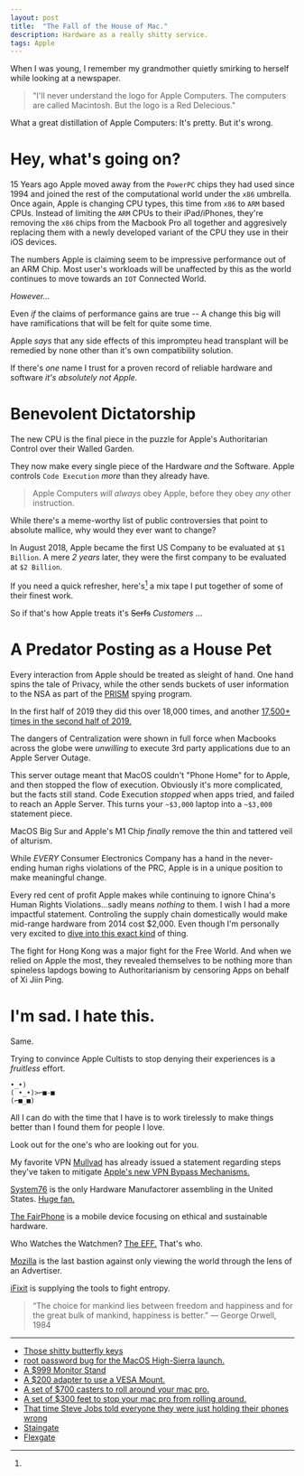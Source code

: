 ```yaml
---
layout: post
title:  "The Fall of the House of Mac."
description: Hardware as a really shitty service.
tags: Apple
---
```


When I was young, I remember my grandmother quietly smirking to herself while looking at a newspaper.

> "I'll never understand the logo for Apple Computers. The computers are called Macintosh. But the logo is a Red Delecious."

What a great distillation of Apple Computers: It's pretty. But it's wrong.

# Hey, what's going on?

15 Years ago Apple moved away from the `PowerPC` chips they had used since 1994 and joined the rest of the computational world under the `x86` umbrella. Once again, Apple is changing CPU types, this time from `x86` to `ARM` based CPUs. Instead of limiting the `ARM` CPUs to their iPad/iPhones, they're removing the `x86` chips from the Macbook Pro all together and aggresively replacing them with a newly developed variant of the CPU they use in their iOS devices.

The numbers Apple is claiming seem to be impressive performance out of an ARM Chip. Most user's workloads will be unaffected by this as the world continues to move towards an `IOT` Connected World.

_However..._

Even _if_ the claims of performance gains are true -- A change this big will have ramifications that will be felt for quite some time.

Apple _says_ that any side effects of this imprompteu head transplant will be remedied by none other than it's own compatibility solution.

If there's _one_ name I trust for a proven record of reliable hardware and software _it's absolutely not Apple._

# Benevolent Dictatorship

The new CPU is the final piece in the puzzle for Apple's Authoritarian Control over their Walled Garden.

They now make every single piece of the Hardware _and_ the Software. Apple controls `Code Execution` _more_ than they already have.

> Apple Computers _will always_ obey Apple, before they obey _any_ other instruction.

While there's a meme-worthy list of public controversies that point to absolute mallice, why would they ever want to change?

In August 2018, Apple became the first US Company to be evaluated at `$1 Billion`. A mere _2 years_ later, they were the first company to be evaluated at `$2 Billion`.

If you need a quick refresher, here's[^1] a mix tape I put together of some of their finest work.

So if that's how Apple treats it's ~~Serfs~~ _Customers_ ...

# A Predator Posting as a House Pet

Every interaction from Apple should be treated as sleight of hand. One hand spins the tale of Privacy, while the other sends buckets of user information to the NSA as part of the [PRISM](https://en.wikipedia.org/wiki/Criticism_of_Apple_Inc.#Collaboration_with_the_National_Security_Agency) spying program.

In the first half of 2019 they did this over 18,000 times, and another [17,500+ times in the second half of 2019.](https://www.apple.com/legal/transparency/)

The dangers of Centralization were shown in full force when Macbooks across the globe were _unwilling_ to execute 3rd party applications due to an Apple Server Outage.

This server outage meant that MacOS couldn't "Phone Home" for to Apple, and then stopped the flow of execution. Obviously it's more complicated, but the facts still stand. Code Execution _stopped_ when apps tried, and failed to reach an Apple Server. This turns your `~$3,000` laptop into a `~$3,000` statement piece.

MacOS Big Sur and Apple's M1 Chip _finally_ remove the thin and tattered veil of alturism.

While _EVERY_ Consumer Electronics Company has a hand in the never-ending human righs violations of the PRC, Apple is in a unique position to make meaningful change.

Every red cent of profit Apple makes while continuing to ignore China's Human Rights Violations...sadly means _nothing_ to them. I wish I had a more impactful statement. Controling the supply chain domestically would make mid-range hardware from 2014 cost $2,000. Even though I'm personally very excited to [dive into this exact kind](https://shop.puri.sm/shop/librem-5-usa/) of thing.

The fight for Hong Kong was a major fight for the Free World. And when we relied on Apple the most, they revealed themselves to be nothing more than spineless lapdogs bowing to Authoritarianism by censoring Apps on behalf of Xi Jiin Ping.

# I'm sad. I hate this.

Same.

Trying to convince Apple Cultists to stop denying their experiences is a _fruitless_ effort.

```
•_•)
( •_•)>⌐■-■
(⌐■_■)
```

All I can do with the time that I have is to work tirelessly to make things better than I found them for people I love.

Look out for the one's who are looking out for you.

My favorite VPN [Mullvad](https://mullvad.net/en/blog/2020/11/16/big-no-big-sur-mullvad-disallows-apple-apps-bypass-firewall/) has already issued a statement regarding steps they've taken to mitigate [Apple's new VPN Bypass Mechanisms.](https://thenextweb.com/plugged/2020/11/16/apple-apps-on-big-sur-bypass-firewalls-vpns-analysis-macos/)

[System76](https://opensource.com/article/18/4/system76-us-manufacturing-plant) is the only Hardware Manufactorer assembling in the United States. [Huge fan.](https://mastodon.social/@matrix8967/104379093685416474)

[The FairPhone](https://www.fairphone.com/en/) is a mobile device focusing on ethical and sustainable hardware.

Who Watches the Watchmen? [The EFF.](https://eff.org/donate) That's who.

[Mozilla](https://mozilla.org/donate) is the last bastion against only viewing the world through the lens of an Advertiser.

[iFixit](https://www.ifixit.com/Right-to-Repair) is supplying the tools to fight entropy.

> “The choice for mankind lies between freedom and happiness and for the great bulk of mankind, happiness is better.” ― George Orwell, 1984

-----

[^1]:

*   [Those shitty butterfly keys](https://www.theverge.com/2020/5/4/21246223/macbook-keyboard-butterfly-magic-pro-apple-design)
*   [root password bug for the MacOS High-Sierra launch.](https://www.macrumors.com/2017/11/28/macos-high-sierra-bug-admin-access/)
*   [A $999 Monitor Stand](https://www.engadget.com/2019-06-04-apple-pro-display-xdr-stand.html)
*   [A $200 adapter to use a VESA Mount.](https://www.apple.com/shop/product/MWUF2LL/A/vesa-mount-adapter)
*   [A set of $700 casters to roll around your mac pro.](https://www.theverge.com/2020/4/15/21222310/apple-mac-pro-feet-wheels-kits-stainless-steel-price-delivery)
*   [A set of $300 feet to stop your mac pro from rolling around.](https://www.apple.com/shop/product/MXNM2ZM/A/apple-mac-pro-feet-kit)
*   [That time Steve Jobs told everyone they were just holding their phones wrong](https://www.businessinsider.com/apple-antennagate-scandal-timeline-10-year-anniversary-2020-7)
*   [Staingate](https://en.wikipedia.org/wiki/Staingate)
*   [Flexgate](https://www.theverge.com/2019/3/19/18271733/flexgate-display-problem-macbook-pro-apple)
